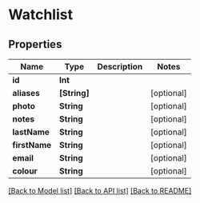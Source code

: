 # Watchlist

## Properties
Name | Type | Description | Notes
------------ | ------------- | ------------- | -------------
**id** | **Int** |  | 
**aliases** | **[String]** |  | [optional] 
**photo** | **String** |  | [optional] 
**notes** | **String** |  | [optional] 
**lastName** | **String** |  | [optional] 
**firstName** | **String** |  | [optional] 
**email** | **String** |  | [optional] 
**colour** | **String** |  | [optional] 

[[Back to Model list]](../README.md#documentation-for-models) [[Back to API list]](../README.md#documentation-for-api-endpoints) [[Back to README]](../README.md)


